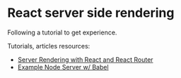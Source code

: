 # React server side rendering

Following a tutorial to get experience. 

Tutorials, articles resources:

- [Server Rendering with React and React Router](https://tylermcginnis.com/react-router-server-rendering/)
- [Example Node Server w/ Babel](https://github.com/babel/example-node-server)
